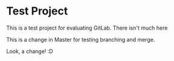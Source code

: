 # Test Project

This is a test project for evaluating GitLab. There isn't much here

This is a change in Master for testing branching and merge.

Look, a change! :D
